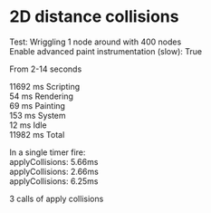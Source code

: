 # 2D distance collisions

Test: Wriggling 1 node around with 400 nodes\
Enable advanced paint instrumentation (slow): True

From 2-14 seconds

11692 ms  Scripting\
54 ms  Rendering\
69 ms  Painting\
153 ms  System\
12 ms  Idle\
11982 ms  Total

In a single timer fire:\
applyCollisions: 5.66ms\
applyCollisions: 2.66ms\
applyCollisions: 6.25ms

3 calls of apply collisions
